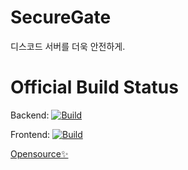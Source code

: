 # SecureGate
디스코드 서버를 더욱 안전하게.

# Official Build Status
Backend: [![Build](https://github.com/securegate-org/Backend/actions/workflows/node.js.yml/badge.svg)](https://github.com/securegate-org/Backend/actions/workflows/node.js.yml)

Frontend: [![Build](https://github.com/securegate-org/Frontend/actions/workflows/node.js.yml/badge.svg)](https://github.com/securegate-org/Frontend/actions/workflows/node.js.yml)

[Opensource✨](https://github.com/securegate-org/SecureGate-Lite)
